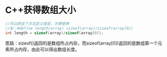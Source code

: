 # C++获得数组大小

```c++
//可以把这个方法定义成宏，方便使用
//如：#define length(array) sizeof(array)/sizeof(array[0])
int length = sizeof(array)/sizeof(array[0]);
```

思路：sizeof()返回的是数组所占内存，而sizeof(array[0])返回的是数组第一个元素所占内存，由此可以得出数组长度。